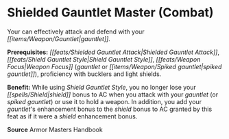 ﻿---
cssclass: [feats]

---
# Shielded Gauntlet Master (Combat)

Your can effectively attack and defend with your _[[items/Weapon/Gauntlet|gauntlet]]_.

**Prerequisites:** _[[feats/Shielded _Gauntlet_ Attack|Shielded _Gauntlet_ Attack]]_, _[[feats/Shield _Gauntlet_ Style|Shield _Gauntlet_ Style]]_, _[[feats/Weapon Focus|Weapon Focus]]_ (_gauntlet_ or _[[items/Weapon/Spiked gauntlet|spiked gauntlet]]_), proficiency with bucklers and light shields.

**Benefit:** While using _Shield _Gauntlet_ Style_, you no longer lose your _[[spells/Shield|shield]]_ bonus to AC when you attack with your _gauntlet_ (or _spiked gauntlet_) or use it to hold a weapon. In addition, you add your _gauntlet_'s enhancement bonus to the _shield_ bonus to AC granted by this feat as if it were a _shield_ enhancement bonus.

**Source** Armor Masters Handbook